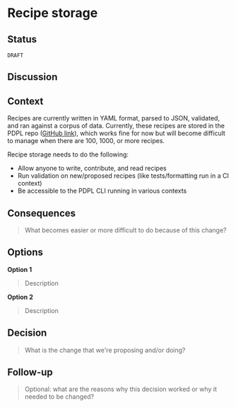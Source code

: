 # Recipe storage

## Status

`DRAFT`

## Discussion



## Context

Recipes are currently written in YAML format, parsed to JSON, validated, and ran against a corpus of data. Currently, these recipes are stored in the PDPL repo ([GitHub link](https://github.com/PersonalDataPipeline/pdpl-cli/tree/main/recipes)), which works fine for now but will become difficult to manage when there are 100, 1000, or more recipes.

Recipe storage needs to do the following:

- Allow anyone to write, contribute, and read recipes
- Run validation on new/proposed recipes (like tests/formatting run in a CI context)
- Be accessible to the PDPL CLI running in various contexts

## Consequences

> What becomes easier or more difficult to do because of this change?

## Options

**Option 1**

> Description

**Option 2**

> Description

## Decision

> What is the change that we're proposing and/or doing?

## Follow-up

> Optional: what are the reasons why this decision worked or why it needed to be changed?